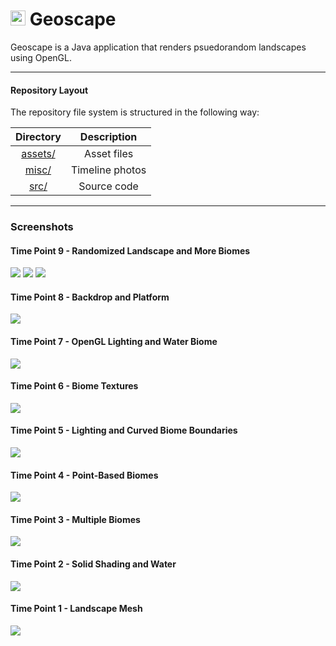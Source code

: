 <h1>
  <img src="assets/icon.png" height=24px/> Geoscape
</h1>

Geoscape is a Java application that renders psuedorandom landscapes using OpenGL.

---

#### Repository Layout
<p> The repository file system is structured in the following way:</p>

| **Directory**                                 |  **Description**       |
| :--------:                                    | :--------:             |
| [assets/](assets)                             |  Asset files           |
| [misc/](misc)                                 |  Timeline photos       |
| [src/](src)                                   |  Source code           |

---
### Screenshots
#### Time Point 9 - Randomized Landscape and More Biomes
![](misc/Timeline_9.1.png)
![](misc/Timeline_9.2.png)
![](misc/Timeline_9.3.png)
#### Time Point 8 - Backdrop and Platform 
![](misc/Timeline_8.png)
#### Time Point 7 - OpenGL Lighting and Water Biome
![](misc/Timeline_7.png)
#### Time Point 6 - Biome Textures
![](misc/Timeline_6.png)
#### Time Point 5 - Lighting and Curved Biome Boundaries
![](misc/Timeline_5.png)
#### Time Point 4 - Point-Based Biomes
![](misc/Timeline_4.png)
#### Time Point 3 - Multiple Biomes
![](misc/Timeline_3.png)
#### Time Point 2 - Solid Shading and Water
![](misc/Timeline_2.png)
#### Time Point 1 - Landscape Mesh
![](misc/Timeline_1.png)
